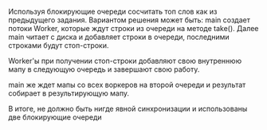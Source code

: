 Используя блокирующие очереди сосчитать топ слов как из предыдущего задания. Вариантом решения может быть: main создает потоки Worker, которые ждут строки из очереди на методе take(). Далее main читает с диска и добавляет строки в очереди, последними строками будут стоп-строки.

Worker'ы при получении стоп-строки добавляют свою внутреннюю мапу в следующую очередь и завершают свою работу.

main же ждет мапы со всех воркеров на второй очереди и результат собирает в результирующую мапу.

В итоге, не должно быть нигде явной синхронизации и использованы две блокирующие очереди